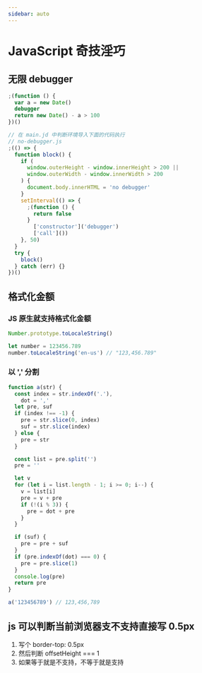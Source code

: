 ```yaml
---
sidebar: auto
---
```


# JavaScript 奇技淫巧

## 无限 debugger

```js
;(function () {
  var a = new Date()
  debugger
  return new Date() - a > 100
})()
```

```js
// 在 main.jd 中判断环境导入下面的代码执行
// no-debugger.js
;(() => {
  function block() {
    if (
      window.outerHeight - window.innerHeight > 200 ||
      window.outerWidth - window.innerWidth > 200
    ) {
      document.body.innerHTML = 'no debugger'
    }
    setInterval(() => {
      ;(function () {
        return false
      }
        ['constructor']('debugger')
        ['call']())
    }, 50)
  }
  try {
    block()
  } catch (err) {}
})()
```

## 格式化金额

### JS 原生就支持格式化金额

```js
Number.prototype.toLocaleString()

let number = 123456.789
number.toLocaleString('en-us') // "123,456.789"
```

### 以 ',' 分割

```js
function a(str) {
  const index = str.indexOf('.'),
    dot = ','
  let pre, suf
  if (index !== -1) {
    pre = str.slice(0, index)
    suf = str.slice(index)
  } else {
    pre = str
  }

  const list = pre.split('')
  pre = ''

  let v
  for (let i = list.length - 1; i >= 0; i--) {
    v = list[i]
    pre = v + pre
    if (!(i % 3)) {
      pre = dot + pre
    }
  }

  if (suf) {
    pre = pre + suf
  }
  if (pre.indexOf(dot) === 0) {
    pre = pre.slice(1)
  }
  console.log(pre)
  return pre
}

a('123456789') // 123,456,789
```

## js 可以判断当前浏览器支不支持直接写 0.5px

1. 写个 border-top: 0.5px
2. 然后判断 offsetHeight === 1
3. 如果等于就是不支持，不等于就是支持
